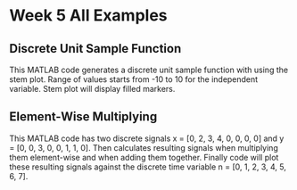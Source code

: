 # Week 5 All Examples

## Discrete Unit Sample Function 
This MATLAB code generates a discrete unit sample function with using the stem plot. Range of values starts from -10 to 10 for the independent variable. Stem plot will display filled markers.

## Element-Wise Multiplying
This MATLAB code has two discrete signals x = [0, 2, 3, 4, 0, 0, 0, 0] and y = [0, 0, 3, 0, 0, 1, 1, 0]. Then calculates resulting signals when multiplying them element-wise and when adding them together. Finally code will plot these resulting signals against the discrete time variable n = [0, 1, 2, 3, 4, 5, 6, 7].


